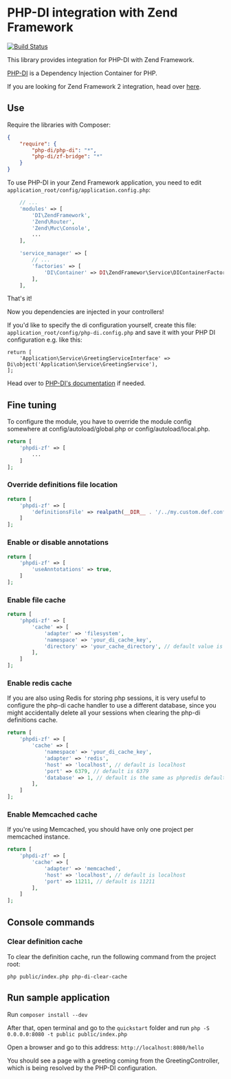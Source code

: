 # PHP-DI integration with Zend Framework

[![Build Status](https://travis-ci.org/PHP-DI/ZF-Bridge.svg)](https://travis-ci.org/PHP-DI/ZF-Bridge)

This library provides integration for PHP-DI with Zend Framework.

[PHP-DI](http://php-di.org/) is a Dependency Injection Container for PHP.

If you are looking for Zend Framework 2 integration, head over [here](https://github.com/php-di/PHP-DI-ZF2).

## Use

Require the libraries with Composer:

```json
{
    "require": {
        "php-di/php-di": "*",
        "php-di/zf-bridge": "*"
    }
}
```

To use PHP-DI in your Zend Framework application, you need to edit `application_root/config/application.config.php`:

```php
    // ...
    'modules' => [
        'DI\ZendFramework',
        'Zend\Router',
        'Zend\Mvc\Console',
        ...
    ],

    'service_manager' => [
        // ...
        'factories' => [
            'DI\Container' => DI\ZendFramewor\Service\DIContainerFactory::class,
        ],
    ],
```

That's it!

Now you dependencies are injected in your controllers!

If you'd like to specify the di configuration yourself, create this file: `application_root/config/php-di.config.php`
and save it with your PHP DI configuration e.g. like this:

```
return [
    'Application\Service\GreetingServiceInterface' => Di\object('Application\Service\GreetingService'),
];
```

Head over to [PHP-DI's documentation](http://php-di.org/doc/) if needed.

## Fine tuning

To configure the module, you have to override the module config somewhere at config/autoload/global.php
or config/autoload/local.php.

```php
return [
    'phpdi-zf' => [
        ...
    ]
];
```

### Override definitions file location

```php
return [
    'phpdi-zf' => [
        'definitionsFile' => realpath(__DIR__ . '/../my.custom.def.config.php'),
    ]
];
```

### Enable or disable annotations

```php
return [
    'phpdi-zf' => [
        'useAnntotations' => true,
    ]
];
```

### Enable file cache

```php
return [
    'phpdi-zf' => [
        'cache' => [
            'adapter' => 'filesystem',
            'namespace' => 'your_di_cache_key',
            'directory' => 'your_cache_directory', // default value is data/php-di/cache
        ],
    ]
];
```

### Enable redis cache

If you are also using Redis for storing php sessions, it is very useful to configure the php-di
cache handler to use a different database, since you might accidentally delete all your sessions
when clearing the php-di definitions cache.

```php
return [
    'phpdi-zf' => [
        'cache' => [
            'namespace' => 'your_di_cache_key',
            'adapter' => 'redis',
            'host' => 'localhost', // default is localhost
            'port' => 6379, // default is 6379
            'database' => 1, // default is the same as phpredis default
        ],
    ]
];
```

### Enable Memcached cache

If you're using Memcached, you should have only one project per memcached instance.

```php
return [
    'phpdi-zf' => [
        'cache' => [
            'adapter' => 'memcached',
            'host' => 'localhost', // default is localhost
            'port' => 11211, // default is 11211
        ],
    ]
];
```

## Console commands

### Clear definition cache

To clear the definition cache, run the following command from the project root:

```
php public/index.php php-di-clear-cache
```

## Run sample application

Run `composer install --dev`

After that, open terminal and go to the `quickstart` folder and run `php -S 0.0.0.0:8080 -t public public/index.php`

Open a browser and go to this address: `http://localhost:8080/hello`

You should see a page with a greeting coming from the GreetingController, which is being resolved by the PHP-DI configuration.
